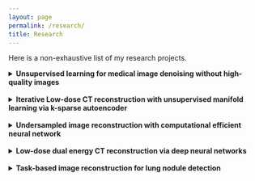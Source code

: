 ```yaml
---
layout: page
permalink: /research/
title: Research
---
```


Here is a non-exhaustive list of my research projects.

<details>
<summary><b>Unsupervised learning for medical image denoising without high-quality images</b></summary><br>
Currently most neural network-based medical image denoising methods require matched or unmatched high-quality images as reference during training, which are inaccessible under certain circumstances such as dynamic imaging. Based on the recently proposed Noise2noise method, we proposed to train denoising network from noisy measurement only by splitting the measurement into two sets and mapping the reconstructed images from one set to the other. Theoretical analysis was done which indicated the feasible conditions of the Noise2noise scheme. We further proposed a novel consensus loss function based on the theory to better utilize both noisy measurements.<br>
<a href="https://arxiv.org/abs/1906.03639" target="_blank"><div class="color-button">arXiv</div></a>
<br><br>

<img src="/research/n2n.png"><br>
4x undersampled MR image reconstruction. The proposed method achieved best performance among all the unsupervised methods which do not require fully sampled images for training or testing. The Noise2clean required fully sampled images during training.
<br>
<sub>Wu, D., Gong, K., Kim, K. and Li, Q., 2019. Consensus Neural Network for Medical Imaging Denoising with Only Noisy Training Samples. arXiv preprint arXiv:1906.03639.</sub>

</details><br>

<details>
<summary><b>Iterative Low-dose CT reconstruction with unsupervised manifold learning via k-sparse autoencoder</b></summary><br>
A k-sparse autoencoder was built to learn the manifold of normal-dose CT images in an unsupervised manner. Then objective function was built concerning both data fidelity and distance to the manifold. The objective function was solved via alternative optimization of the data fidelity part and the manifold part, which was a monotonic algorithm given appropriate step size. K-sparse autoencoder was built on patches and trained greedily by keeping only the k largest encodes at each training iteration. Furthermore, the k-sparse autoencoder demonstrated superior edge preservation performance compared to normal autoencoders and L1-sparse autoencoder.<br>
<a href="https://ieeexplore.ieee.org/abstract/document/8038851" target="_blank"><div class="color-button">paper</div></a>
<br><br>

<img src="/research/ksae.PNG"><br>
Left: concept of manifold for normal-dose CT images; Right: The structure of patch-based k-sparse autoencoder. 
<br>
<sub>Wu, D., Kim, K., El Fakhri, G. and Li, Q., 2017. Iterative low-dose CT reconstruction with priors trained by artificial neural network. IEEE transactions on medical imaging, 36(12), pp.2479-2486.</sub>


</details><br>

<details>
<summary><b>Undersampled image reconstruction with computational efficient neural network</b></summary><br>
One way to do image reconstruction with deep neural networks is unrolling iterative algorithms to finite steps and parameterize prior-related terms with trainable neural networks. By taking the measurement into consideration, the unroll approach achieved promising performance in undersampled problems such as few-view, limited-angle and low-dose. However, it requires significant amount of memory and training time for 3D volume reconstruction which is not practical for most current hardware. We proposed a computationally efficient training approach which broke the learning into sequential image-domain trainings and significantly reduced the computational cost. The estimated memory cost was reduced from 417 GB to 2 GB for a CT reconstruction problem with ordinal-size image (640*640*128). It was also demonstrated the proposed method could achieve similar performance to unrolled network.<br>
<a href="https://aapm.onlinelibrary.wiley.com/doi/abs/10.1002/mp.13627" target="_blank"><div class="color-button">paper</div></a>
<a href="https://arxiv.org/abs/1810.03999" target="_blank"><div class="color-button">arXiv</div></a>
<br><br>

<img src="/research/compEff.PNG"><br>
(a) Unrolled method trained all the parameters based on the final image, which required the full image as input for training, leading to excessive computational cost; (b) Our network trained the parameter at each unroll sequentially in the image domain utilizing patch-based training.
<br>
<sub>Wu, D., Kim, K. and Li, Q., 2019. Computationally Efficient Deep Neural Network for Computed Tomography Image Reconstruction. Medical physics.</sub>

</details><br>

<details>
<summary><b>Low-dose dual energy CT reconstruction via deep neural networks</b></summary><br>
Dual energy CT (DECT) is generally not feasible for very large patients due to the heavily attenuated photon flux under 80kVp. This project investigated the deep neural network-based image reconstruction for low-flux scenarios of DECT. Normal-dose and half-dose DECT scans were acquired for each of 40 patients under IRB approval. Noise was inserted to the normal-dose raw data to simulate low-dose scans and a learned primal-dual network was trained with L2 norm on 30 patients. The network was tested on the rest 10 patients’ real half-dose scans and achieved significantly reduced noise without bias.<br>
<a href="https://www.spiedigitallibrary.org/conference-proceedings-of-spie/11072/1107206/Learned-primal-dual-reconstruction-for-dual-energy-computed-tomography-with/10.1117/12.2534943.short?SSO=1" target="_blank"><div class="color-button">paper</div></a>
<br><br>

<img src="/research/dect.PNG"><br>
Reconstructed images. Learned prima-dual significantly reduced noise while maintaining the texture. The half-dose scans were done right after the normal-dose scan for each patient, so the contrast had different distribution in the liver. 
<br>
<sub>Wu, D., Kim, K., Kalra, M.K., De Man, B. and Li, Q., 2019, May. Learned primal-dual reconstruction for dual energy computed tomography with reduced dose. In 15th International Meeting on Fully Three-Dimensional Image Reconstruction in Radiology and Nuclear Medicine (Vol. 11072, p. 1107206). International Society for Optics and Photonics.</sub>

</details><br>



<details>
<summary><b>Task-based image reconstruction for lung nodule detection</b></summary><br>
Current image reconstruction is optimized for visual quality of the images to radiologist. However, computer aided diagnosis system could rely on very different features for automatic lesion detection than human observers. We built a lung nodule detection network whose input was the sinogram rather than the images. The deep neural network consisted of a learned primal-dual reconstruction network and 3D CNN detection network. Improved FROC performance was achieved with the task-based image reconstruction on simulated sparse-view sinograms compared to reconstruction optimized for L2 norm loss on images.<br>
<a href="https://link.springer.com/chapter/10.1007/978-3-030-00919-9_5" target="_blank"><div class="color-button">paper</div></a>    
<a href="https://arxiv.org/abs/1711.02074" target="_blank"><div class="color-button">arXiv</div></a>
<br><br>

<img src="/research/taskbased.PNG"><br>
FROCs of different methods under various noise level. The reference was nodule detection on fully sampled images. The task-based reconstruction (end-to-end) achieved substantially better FROC compared to FBP and reconstruction optimized for L2 loss on images (two-step).
<br>
<sub>Wu, D., Kim, K., Dong, B., El Fakhri, G. and Li, Q., 2018, September. End-to-end lung nodule detection in computed tomography. In International Workshop on Machine Learning in Medical Imaging (pp. 37-45). Springer, Cham.</sub>

</details><br>


